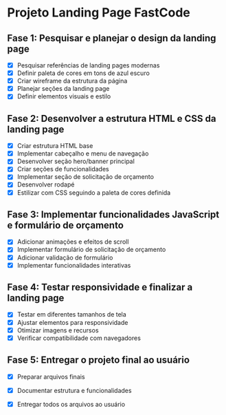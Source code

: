 # Projeto Landing Page FastCode

## Fase 1: Pesquisar e planejar o design da landing page
- [x] Pesquisar referências de landing pages modernas
- [x] Definir paleta de cores em tons de azul escuro
- [x] Criar wireframe da estrutura da página
- [x] Planejar seções da landing page
- [x] Definir elementos visuais e estilo

## Fase 2: Desenvolver a estrutura HTML e CSS da landing page
- [x] Criar estrutura HTML base
- [x] Implementar cabeçalho e menu de navegação
- [x] Desenvolver seção hero/banner principal
- [x] Criar seções de funcionalidades
- [x] Implementar seção de solicitação de orçamento
- [x] Desenvolver rodapé
- [x] Estilizar com CSS seguindo a paleta de cores definida

## Fase 3: Implementar funcionalidades JavaScript e formulário de orçamento
- [x] Adicionar animações e efeitos de scroll
- [x] Implementar formulário de solicitação de orçamento
- [x] Adicionar validação de formulário
- [x] Implementar funcionalidades interativas

## Fase 4: Testar responsividade e finalizar a landing page
- [x] Testar em diferentes tamanhos de tela
- [x] Ajustar elementos para responsividade
- [x] Otimizar imagens e recursos
- [x] Verificar compatibilidade com navegadores

## Fase 5: Entregar o projeto final ao usuário
- [x] Preparar arquivos finais
- [x] Documentar estrutura e funcionalidades
- [x] Entregar todos os arquivos ao usuário

